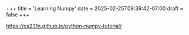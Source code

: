 +++
title = 'Learning Numpy'
date = 2025-02-25T09:39:42-07:00
draft = false
+++

https://cs231n.github.io/python-numpy-tutorial/
